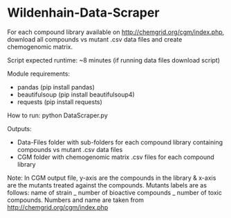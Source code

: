 # Wildenhain-Data-Scraper

For each compound library available on http://chemgrid.org/cgm/index.php, download all compounds vs mutant .csv data files and create chemogenomic matrix.

Script expected runtime: ~8 minutes (if running data files download script)

Module requirements:
- pandas (pip install pandas)
- beautifulsoup (pip install beautifulsoup4)
- requests (pip install requests)

How to run: python DataScraper.py

Outputs:
- Data-Files folder with sub-folders for each compound library containing compounds vs mutant .csv data files
- CGM folder with chemogenomic matrix .csv files for each compound library

Note: In CGM output file, y-axis are the compounds in the library & x-axis are the mutants treated against the compounds. Mutants labels are as follows: name of strain _ number of bioactive compounds _ number of toxic compounds. Numbers and name are taken from http://chemgrid.org/cgm/index.php
